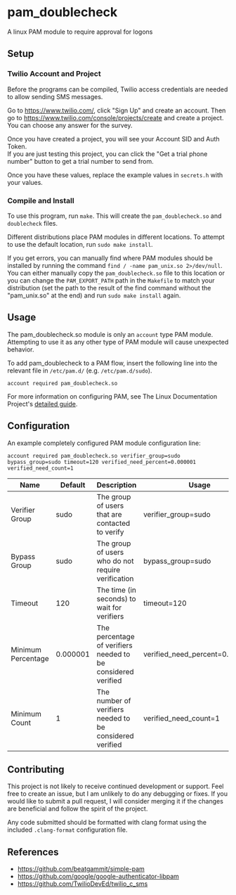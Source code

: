 # pam_doublecheck
A linux PAM module to require approval for logons

## Setup

### Twilio Account and Project

Before the programs can be compiled, Twilio access credentials are needed to allow sending SMS messages.

Go to https://www.twilio.com/, click "Sign Up" and create an account. Then go to https://www.twilio.com/console/projects/create and create a project. You can choose any answer for the survey.

Once you have created a project, you will see your Account SID and Auth Token.  
If you are just testing this project, you can click the "Get a trial phone number" button to get a trial number to send from.

Once you have these values, replace the example values in `secrets.h` with your values.

### Compile and Install

To use this program, run `make`. This will create the `pam_doublecheck.so` and `doublecheck` files.  

Different distributions place PAM modules in different locations. To attempt to use the default location, run `sudo make install`.

If you get errors, you can manually find where PAM modules should be installed by running the command `find / -name pam_unix.so 2>/dev/null`. You can either manually copy the `pam_doublecheck.so` file to this location or you can change the `PAM_EXPORT_PATH` path in the `Makefile` to match your distribution (set the path to the result of the find command without the "pam_unix.so" at the end) and run `sudo make install` again.

## Usage

The pam_doublecheck.so module is only an `account` type PAM module. Attempting to use it as any other type of PAM module will cause unexpected behavior.

To add pam_doublecheck to a PAM flow, insert the following line into the relevant file in `/etc/pam.d/` (e.g. `/etc/pam.d/sudo`).

```
account required pam_doublecheck.so
```

For more information on configuring PAM, see The Linux Documentation Project's [detailed guide](https://tldp.org/HOWTO/User-Authentication-HOWTO/x115.html).

## Configuration

An example completely configured PAM module configuration line:

```
account required pam_doublecheck.so verifier_group=sudo bypass_group=sudo timeout=120 verified_need_percent=0.000001 verified_need_count=1
```

| Name               | Default  | Description                                                  | Usage                          |
|--------------------|----------|--------------------------------------------------------------|--------------------------------|
| Verifier Group     | sudo     | The group of users that are contacted to verify              | verifier_group=sudo            |
| Bypass Group       | sudo     | The group of users who do not require verification           | bypass_group=sudo              |
| Timeout            | 120      | The time (in seconds) to wait for verifiers                  | timeout=120                    |
| Minimum Percentage | 0.000001 | The percentage of verifiers needed to be considered verified | verified_need_percent=0.000001 |
| Minimum Count      | 1        | The number of verifiers needed to be considered verified     | verified_need_count=1          |

## Contributing

This project is not likely to receive continued development or support. Feel free to create an issue, but I am unlikely to do any debugging or fixes. If you would like to submit a pull request, I will consider merging it if the changes are beneficial and follow the spirit of the project.

Any code submitted should be formatted with clang format using the included `.clang-format` configuration file.

## References
* https://github.com/beatgammit/simple-pam
* https://github.com/google/google-authenticator-libpam
* https://github.com/TwilioDevEd/twilio_c_sms
